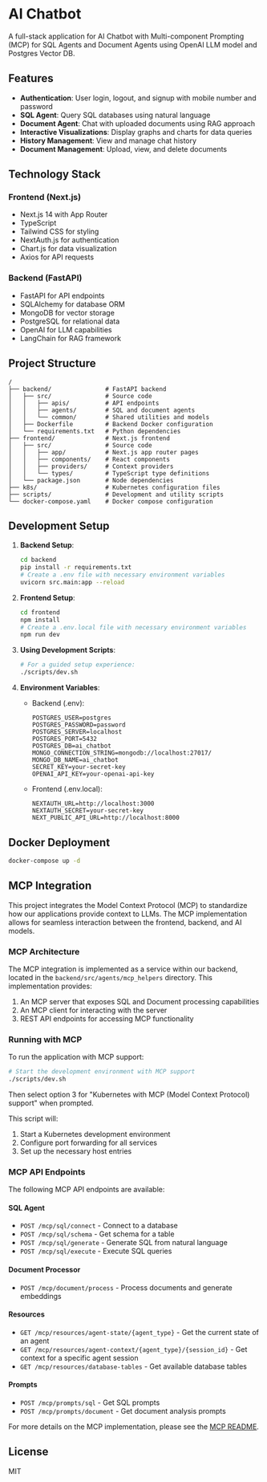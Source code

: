 # AI Chatbot

A full-stack application for AI Chatbot with Multi-component Prompting (MCP) for SQL Agents and Document Agents using OpenAI LLM model and Postgres Vector DB.

## Features

- **Authentication**: User login, logout, and signup with mobile number and password
- **SQL Agent**: Query SQL databases using natural language
- **Document Agent**: Chat with uploaded documents using RAG approach
- **Interactive Visualizations**: Display graphs and charts for data queries
- **History Management**: View and manage chat history
- **Document Management**: Upload, view, and delete documents

## Technology Stack

### Frontend (Next.js)
- Next.js 14 with App Router
- TypeScript
- Tailwind CSS for styling
- NextAuth.js for authentication
- Chart.js for data visualization
- Axios for API requests

### Backend (FastAPI)
- FastAPI for API endpoints
- SQLAlchemy for database ORM
- MongoDB for vector storage
- PostgreSQL for relational data
- OpenAI for LLM capabilities
- LangChain for RAG framework

## Project Structure

```
/
├── backend/               # FastAPI backend 
│   ├── src/               # Source code
│   │   ├── apis/          # API endpoints
│   │   ├── agents/        # SQL and document agents
│   │   └── common/        # Shared utilities and models
│   ├── Dockerfile         # Backend Docker configuration
│   └── requirements.txt   # Python dependencies
├── frontend/              # Next.js frontend
│   ├── src/               # Source code
│   │   ├── app/           # Next.js app router pages
│   │   ├── components/    # React components
│   │   ├── providers/     # Context providers
│   │   └── types/         # TypeScript type definitions
│   └── package.json       # Node dependencies
├── k8s/                   # Kubernetes configuration files
├── scripts/               # Development and utility scripts
└── docker-compose.yaml    # Docker compose configuration
```

## Development Setup

1. **Backend Setup**:
   ```bash
   cd backend
   pip install -r requirements.txt
   # Create a .env file with necessary environment variables
   uvicorn src.main:app --reload
   ```

2. **Frontend Setup**:
   ```bash
   cd frontend
   npm install
   # Create a .env.local file with necessary environment variables
   npm run dev
   ```

3. **Using Development Scripts**:
   ```bash
   # For a guided setup experience:
   ./scripts/dev.sh
   ```

4. **Environment Variables**:
   - Backend (.env):
     ```
     POSTGRES_USER=postgres
     POSTGRES_PASSWORD=password
     POSTGRES_SERVER=localhost
     POSTGRES_PORT=5432
     POSTGRES_DB=ai_chatbot
     MONGO_CONNECTION_STRING=mongodb://localhost:27017/
     MONGO_DB_NAME=ai_chatbot
     SECRET_KEY=your-secret-key
     OPENAI_API_KEY=your-openai-api-key
     ```
   
   - Frontend (.env.local):
     ```
     NEXTAUTH_URL=http://localhost:3000
     NEXTAUTH_SECRET=your-secret-key
     NEXT_PUBLIC_API_URL=http://localhost:8000
     ```

## Docker Deployment

```bash
docker-compose up -d
```

## MCP Integration

This project integrates the Model Context Protocol (MCP) to standardize how our applications provide context to LLMs. The MCP implementation allows for seamless interaction between the frontend, backend, and AI models.

### MCP Architecture

The MCP integration is implemented as a service within our backend, located in the `backend/src/agents/mcp_helpers` directory. This implementation provides:

1. An MCP server that exposes SQL and Document processing capabilities
2. An MCP client for interacting with the server
3. REST API endpoints for accessing MCP functionality

### Running with MCP

To run the application with MCP support:

```bash
# Start the development environment with MCP support
./scripts/dev.sh
```

Then select option 3 for "Kubernetes with MCP (Model Context Protocol) support" when prompted.

This script will:
1. Start a Kubernetes development environment
2. Configure port forwarding for all services
3. Set up the necessary host entries

### MCP API Endpoints

The following MCP API endpoints are available:

#### SQL Agent
- `POST /mcp/sql/connect` - Connect to a database
- `POST /mcp/sql/schema` - Get schema for a table
- `POST /mcp/sql/generate` - Generate SQL from natural language
- `POST /mcp/sql/execute` - Execute SQL queries

#### Document Processor
- `POST /mcp/document/process` - Process documents and generate embeddings

#### Resources
- `GET /mcp/resources/agent-state/{agent_type}` - Get the current state of an agent
- `GET /mcp/resources/agent-context/{agent_type}/{session_id}` - Get context for a specific agent session
- `GET /mcp/resources/database-tables` - Get available database tables

#### Prompts
- `POST /mcp/prompts/sql` - Get SQL prompts
- `POST /mcp/prompts/document` - Get document analysis prompts

For more details on the MCP implementation, please see the [MCP README](backend/README-MCP.md).

## License

MIT